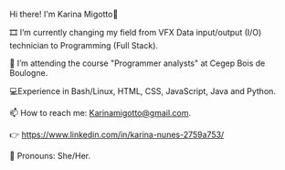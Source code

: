  Hi there! I'm Karina Migotto👋

🎞️ I’m currently changing my field from VFX Data input/output (I/O) technician to Programming (Full Stack).

📖 I’m attending the course "Programmer analysts" at Cegep Bois de Boulogne. 

💻Experience in Bash/Linux, HTML, CSS, JavaScript, Java and Python.

📫 How to reach me: Karinamigotto@gmail.com.

👉 https://www.linkedin.com/in/karina-nunes-2759a753/

💄 Pronouns: She/Her.


